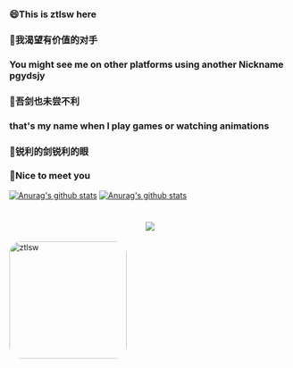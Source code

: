 ### 😄This is ztlsw here
### 🤺我渴望有价值的对手
### You might see me on other platforms using another Nickname pgydsjy
### 🤺吾剑也未尝不利
### that's my name when I play games or watching animations
### 🤺锐利的剑锐利的眼
### 👋Nice to meet you


[![Anurag's github stats](https://github-readme-stats.vercel.app/api?username=ztlsw&theme=dark)](https://github.com/anuraghazra/github-readme-stats)
[![Anurag's github stats](https://github-readme-stats.vercel.app/api/top-langs/?username=ztlsw&theme=dark)](https://github.com/anuraghazra/github-readme-stats)

<h1 align="center"> <a href="https://www.cnblogs.com/ztlsw/"> <img src="https://readme-typing-svg.herokuapp.com/?lines=你%20好%20吗;&center=true&size=27"> </a> </h1>

<img src="https://images.cnblogs.com/cnblogs_com/blogs/665449/galleries/1931941/o_210215141509xune.jpg" alt="ztlsw" class="img_avatar" style="border-radius:10%" width="210px" height="210px">


<!--
**ztlsw/ztlsw** is a ✨ _special_ ✨ repository because its `README.md` (this file) appears on your GitHub profile.

Here are some ideas to get you started:

- 🔭 I’m currently working on ...
- 🌱 I’m currently learning ...
- 👯 I’m looking to collaborate on ...
- 🤔 I’m looking for help with ...
- 💬 Ask me about ...
- 📫 How to reach me: ...
- 😄 Pronouns: ...
- ⚡ Fun fact: ...
-->
